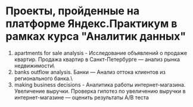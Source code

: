 # Проекты, пройденные на платформе Яндекс.Практикум в рамках курса "Аналитик данных"
1. apartments for sale analysis - Исследование объявлений о продаже квартир. Продажа квартир в Санкт-Петербурге — анализ рынка недвижимости\
2. banks outflow analysis. Банки — Анализ оттока клиентов из регионального банка.\
3. making business decisions - Аналитика работы интернет-магазина. Увеличение выручки. Проверка гипотез по увеличению выручки в интернет-магазине —
оценить результаты A/B теста
